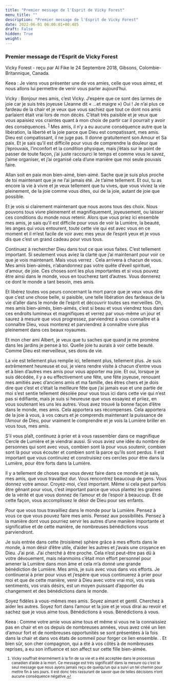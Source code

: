 ```yaml
---
title: "Premier message de l'Esprit de Vicky Forest"
menu_title: ""
description: "Premier message de l'Esprit de Vicky Forest"
date: 2022-06-01 06:00:01+00:485
draft: False
hidden: True
weight:
---
```

### Premier message de l'Esprit de Vicky Forest

Vicky Forest - reçu par Al Fike le 24 Septembre 2018, Gibsons, Colombie-Britannique, Canada.

Keea : Je viens vous présenter une de vos amies, celle que vous aimez, et nous allons lui permettre de venir vous parler aujourd’hui.

Vicky : Bonjour mes amis, c’est Vicky. J’espère que ce sont des larmes de joie car je suis très joyeuse (Jeanne dit « …et maigre ») Oui ! Je n’ai plus ce fardeau de la chair et je veux que vous sachiez que tout ce dont nos amis parlaient était vrai lors de mon décès. C’était très paisible et je veux que vous apaisiez vos craintes quant à mon choix de partir car il pourrait y avoir des conséquences. <sup id="a1">[1](#f1)</sup> Mes amis, il n’y a eu aucune conséquence autre que la libération, la liberté et la joie parce que Dieu est compatissant, mes amis. Dieu est compatissant, il ne juge pas. Il donne gratuitement son Amour et Sa paix. Et je sais qu’il est difficile pour vous de comprendre la douleur que j’éprouvais, l’inconfort et la condition physique, mais j’étais sur le point de passer de toute façon, j’ai juste raccourci le temps et comme vous le savez, j’aime organiser, et j’ai organisé cela d’une manière que moi seule pouvais faire.

Allan soit en paix mon bien-aimé, bien-aimé. Sache que je suis plus proche de toi maintenant que je ne l’ai jamais été. Je t’aime tellement. Et oui, tu as encore la vie à vivre et je veux tellement que tu vives, que vous viviez la vie pleinement, de la joie comme vous dites, oui de la joie, autant de joie que possible.

Et je vois si clairement maintenant que nous avons tous des choix. Nous pouvons tous vivre pleinement et magnifiquement, joyeusement, ou laisser ces conditions du monde nous retenir. Alors que vous priez ici ensemble mes amis, je sais qu’il est difficile pour vous de voir la Lumière, la beauté, les anges qui vous entourent, toute cette vie qui est avec vous en ce moment et il m’est facile de voir avec mes yeux de l’esprit yeux et je vous dis que c’est un grand cadeau pour vous tous.

Continuez à rechercher Dieu dans tout ce que vous faites. C’est tellement important. Si seulement vous aviez la clarté que j’ai maintenant pour voir ce que je vois maintenant. Mais vous verrez . Cela arrivera à chacun de vous. Mes amis bien-aimés, n’abandonnez pas votre quête d’éveil spirituel, d’amour, de joie. Ces choses sont les plus importantes et si vous pouvez être ainsi dans le monde, vous en toucherez tant d’autres. Vous donnerez ce dont le monde a tant besoin, mes amis.

Et libérez toutes vos peurs concernant la mort parce que je veux vous dire que c’est une chose belle, si paisible, une telle libération des fardeaux de la vie d’aller dans le monde de l’esprit et découvrir toutes ses merveilles. Oh, mes amis bien-aimés, bien-aimés, c’est si beau et vous viendrez tous dans ces endroits lumineux et magnifiques et verrez par vous-même un jour et saurez à mesure que vous progressez, parviendrez à vous connaître et à connaître Dieu, vous monterez et parviendrez à connaître vivre plus pleinement dans ces beaux royaumes.

Et mon cher ami Albert, je veux que tu saches que quand je me promène dans les jardins je pense à toi. Quelle joie tu aurais à voir cette beauté. Comme Dieu est merveilleux, ses dons de vie.

La vie est tellement plus remplie ici, tellement plus, tellement plus. Je suis extrêmement heureuse et oui, je viens rendre visite à chacun d’entre vous et à bien d’autres mes amis pour vous apporter ma joie. Et oui, lorsque je suis décédée, il y a eu effectivement une fête, une fête joyeuse, renouant mes amitiés avec d’anciens amis et ma famille, des êtres chers et je dois dire que c’est et c’était la meilleure fête que j’ai jamais eue et une partie de moi s’est sentie tellement désolée pour vous tous ici dans cette vie qui n’est pas si édifiante, mais je suis si heureuse que vous essayiez et priiez, en vous soutenant les uns les autres. Vous avez trouvé la bonne façon d’être dans le monde, mes amis. Cela apportera ses récompenses. Cela apportera de la joie à vous, à vos cœurs et je comprends maintenant la puissance de l’Amour de Dieu, pour vraiment le comprendre et je vois la Lumière briller en vous tous, mes amis.

S’il vous plaît, continuez à prier et à vous rassembler dans ce magnifique Cercle de Lumière et je viendrai aussi. Si vous aviez une idée du nombre de personnes qui sont avec vous, combien sont là pour vous soutenir, combien sont là pour vous écouter et combien sont là parce qu’ils sont perdus. Il est important que vous continuiez et construisiez ces cercles pour être dans la Lumière, pour être forts dans la Lumière.

Il y a tellement de choses que vous devez faire dans ce monde et je sais, mes amis, que vous travaillez dur. Vous rencontrez beaucoup de gens. Vous donnez votre amour. Croyez-moi, c’est important. Même si cela peut parfois être gênant pour vous, c’est important parce que vous plantez les graines de la vérité et que vous donnez de l’amour et de l’espoir à beaucoup. Et de cette façon, vous accomplissez le désir de Dieu pour ses enfants.

Pour que vous tous travailliez dans le monde pour la Lumière. Pensez à vous ce que vous pouvez faire mes amis. Pensez aux possibilités. Pensez à la manière dont vous pourriez servir les autres d’une manière importante et significative et de cette manière, de nombreuses bénédictions vous parviendront.

Je suis entrée dans cette (troisième) sphère grâce à mes efforts dans le monde, à mon désir d’être utile, d’aider les autres et j’avais une croyance en Dieu. J’ai prié. J’ai cherché à être proche. Cela n’est peut-être pas dû à votre dévouement, mais néanmoins c’était mon effort personnel pour amener la Lumière dans mon âme et cela m’a donné une grande bénédiction de Lumière. Mes amis, je suis avec vous dans vos efforts. Je continuerai à prier pour vous et j’espère que vous continuerez à prier pour moi et que de cette manière, venir à Dieu avec votre vrai moi, vos vrais sentiments, vos vrais désirs, est un moyen puissant d’apporter du changement et des bénédictions dans le monde.

Soyez fidèles à vous-mêmes mes amis. Soyez aimant et gentil. Cherchez à aider les autres. Soyez fort dans l’amour et la joie et je vous dirai au revoir et sachez que je vous aime tous. Bénédictions à vous. Bénédictions à vous.

Keea : Comme votre amie vous aime tous et même si vous ne la connaissiez pas en chair et en os depuis de nombreuses années, vous avez créé un lien d’amour fort et de nombreuses opportunités se sont présentées à la fois dans la chair et dans vos états de sommeil pour forger ce lien ensemble. . Et bien sûr, son cher compagnon, qui a été à vos côtés à de nombreuses reprises, a eu son influence et son affect sur cette fille bien-aimée.
<small>

1. <large id="f1"> Vicky souffrait énormément à la fin de sa vie et a été acceptée dans le processus canadien d’aide à la mort. Ce message est très significatif dans la mesure où c’est le seul message que nous ayons jamais reçu de quelqu’un qui a suivi un tel chemin pour mettre fin à ses jours. Il est donc très rassurant de savoir que de telles décisions n’ont aucune conséquence négative.[↩](#a1)
